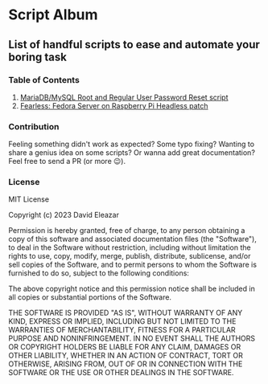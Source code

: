 # Script Album

## List of handful scripts to ease and automate your boring task

### Table of Contents

1. [MariaDB/MySQL Root and Regular User Password Reset script](MariaDB-MySQL-Password-Reset)
2. [Fearless: Fedora Server on Raspberry Pi Headless patch](Fearless-Fedora-Server-Raspberry-Pi-Patch)

### Contribution

Feeling something didn't work as expected? Some typo fixing? Wanting to share a genius idea on some scripts? Or wanna add great documentation? Feel free to send a PR (or more 😉).

### License

MIT License

Copyright (c) 2023 David Eleazar

Permission is hereby granted, free of charge, to any person obtaining a copy
of this software and associated documentation files (the "Software"), to deal
in the Software without restriction, including without limitation the rights
to use, copy, modify, merge, publish, distribute, sublicense, and/or sell
copies of the Software, and to permit persons to whom the Software is
furnished to do so, subject to the following conditions:

The above copyright notice and this permission notice shall be included in all
copies or substantial portions of the Software.

THE SOFTWARE IS PROVIDED "AS IS", WITHOUT WARRANTY OF ANY KIND, EXPRESS OR
IMPLIED, INCLUDING BUT NOT LIMITED TO THE WARRANTIES OF MERCHANTABILITY,
FITNESS FOR A PARTICULAR PURPOSE AND NONINFRINGEMENT. IN NO EVENT SHALL THE
AUTHORS OR COPYRIGHT HOLDERS BE LIABLE FOR ANY CLAIM, DAMAGES OR OTHER
LIABILITY, WHETHER IN AN ACTION OF CONTRACT, TORT OR OTHERWISE, ARISING FROM,
OUT OF OR IN CONNECTION WITH THE SOFTWARE OR THE USE OR OTHER DEALINGS IN THE
SOFTWARE.
